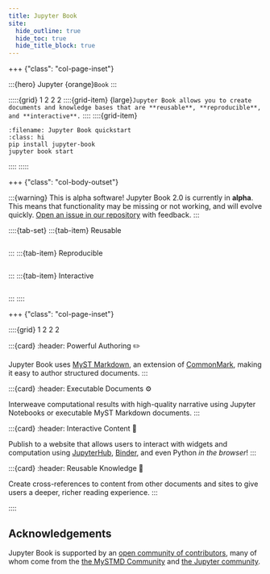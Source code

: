 ```yaml
---
title: Jupyter Book
site:
  hide_outline: true
  hide_toc: true
  hide_title_block: true
---
```


+++ {"class": "col-page-inset"}

:::{hero}
Jupyter {orange}`Book`
:::

:::::{grid} 1 2 2 2
::::{grid-item}
{large}`Jupyter Book allows you to create documents and knowledge bases that are **reusable**, **reproducible**, and **interactive**.`
::::
::::{grid-item}

```{code-block} bash
:filename: Jupyter Book quickstart
:class: hi
pip install jupyter-book
jupyter book start
```

::::
:::::

+++ {"class": "col-body-outset"}

:::{warning} This is alpha software!
Jupyter Book 2.0 is currently in **alpha**.
This means that functionality may be missing or not working, and will evolve quickly.
[Open an issue in our repository](https://github.com/jupyter-book/jupyter-book) with feedback.
:::

::::{tab-set}
:::{tab-item} Reusable

```{figure} media/videos/reusable.mp4

```

:::
:::{tab-item} Reproducible

```{figure} media/videos/reproducible.mp4

```

:::
:::{tab-item} Interactive

```{figure} media/videos/interactive.mp4

```

:::
::::

+++ {"class": "col-page-inset"}

::::{grid} 1 2 2 2

:::{card}
:header: Powerful Authoring ✏️

Jupyter Book uses [MyST Markdown](https://mystmd.org/spec), an extension of [CommonMark](https://commonmark.org/), making it easy to author structured documents.
:::

:::{card}
:header: Executable Documents ⚙

Interweave computational results with high-quality narrative using Jupyter Notebooks or executable MyST Markdown documents.
:::

:::{card}
:header: Interactive Content 🚀

Publish to a website that allows users to interact with widgets and computation using [JupyterHub](https://jupyterhub.readthedocs.io/), [Binder](https://jupyter.org/binder), and even Python _in the browser_!
:::

:::{card}
:header: Reusable Knowledge 🔎

Create cross-references to content from other documents and sites to give users a deeper, richer reading experience.
:::

::::

## Acknowledgements

Jupyter Book is supported by an [open community of contributors](https://github.com/jupyter-book/jupyter-book/graphs/contributors), many of whom come from the [the MySTMD Community](https://mystmd.org) and [the Jupyter community](https://jupyter.org/community).
